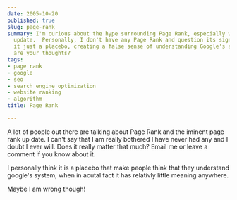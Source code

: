 ```yaml
---
date: 2005-10-20
published: true
slug: page-rank
summary: I'm curious about the hype surrounding Page Rank, especially with the upcoming
  update.  Personally, I don't have any Page Rank and question its significance.  Is
  it just a placebo, creating a false sense of understanding Google's algorithms?  What
  are your thoughts?
tags:
- page rank
- google
- seo
- search engine optimization
- website ranking
- algorithm
title: Page Rank

---
```

A lot of people out there are talking about Page Rank and the iminent page rank up date.  I can't say that I am really bothered I have never had any and I doubt I ever will.  Does it really matter that much?  Email me or leave a comment if you know about it.<p />I personally think it is a placebo that make people think that they understand google's system, when in acutal fact it has relativly little meaning anywhere.<p />Maybe I am wrong though!<p />

